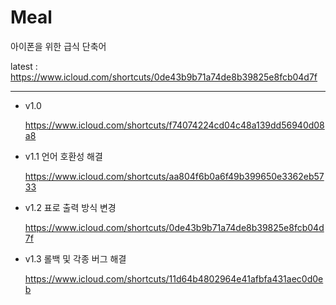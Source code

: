 # Meal
아이폰을 위한 급식 단축어

latest : https://www.icloud.com/shortcuts/0de43b9b71a74de8b39825e8fcb04d7f

-------------------------------
- v1.0

  https://www.icloud.com/shortcuts/f74074224cd04c48a139dd56940d08a8

- v1.1 언어 호환성 해결

  https://www.icloud.com/shortcuts/aa804f6b0a6f49b399650e3362eb5733

- v1.2 표로 출력 방식 변경

  https://www.icloud.com/shortcuts/0de43b9b71a74de8b39825e8fcb04d7f

- v1.3 롤백 및 각종 버그 해결

  https://www.icloud.com/shortcuts/11d64b4802964e41afbfa431aec0d0eb
